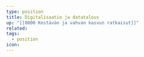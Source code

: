 ```yaml
---
type: position
title: Digitalisaatio ja datatalous
up: "[[0000 Kestävän ja vahvan kasvun ratkaisut]]"
related:
tags:
  - position
icon:
---
```


